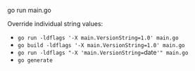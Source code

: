 go run main.go


Override individual string values:

+ `go run -ldflags '-X main.VersionString=1.0' main.go`
+ `go build -ldflags '-X main.VersionString=1.0' main.go`
+ `go run -ldflags "-X 'main.VersionString=`date`'" main.go`
+ `go generate`